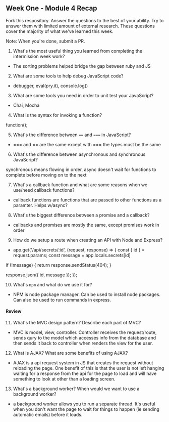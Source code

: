 ## Week One - Module 4 Recap

Fork this respository. Answer the questions to the best of your ability. Try to answer them with limited amount of external research. These questions cover the majority of what we've learned this week. 

Note: When you're done, submit a PR. 

1. What's the most useful thing you learned from completing the intermission week work?

  - The sorting problems helped bridge the gap between ruby and JS

2. What are some tools to help debug JavaScript code?

 - debugger, eval(pry.it), console.log()
 
3. What are some tools you need in order to unit test your JavaScript?

 - Chai, Mocha

4. What is the syntax for invoking a function?

  function(); 

5. What's the difference between `==` and `===` in JavaScript?

 - === and == are the same except with === the types must be the same

6. What's the difference between asynchronous and synchronous JavaScript? 

  synchronous means flowing in order, async doesn't wait for functions to complete before moving on to the next

7. What's a callback function and what are some reasons when we use/need callback functions?

- callback functions are functions that are passed to other functions as a paramter. Helps w/async?

8. What's the biggest difference between a promise and a callback?

 - callbacks and promises are mostly the same, except promises work in order

9. How do we setup a route when creating an API with Node and Express?

  - app.get('/api/secrets/:id', (request, response) => {
  const { id } = request.params;
  const message = app.locals.secrets[id]

  if (!message) { return response.sendStatus(404); }

  response.json({ id, message });
});

10. What's `npm` and what do we use it for?

- NPM is node package manager. Can be used to install node packages. Can also be used to run commands in express. 

#### Review  
11. What's the MVC design pattern? Describe each part of MVC?

- MVC is model, view, controller. Controller receives the request/route, sends qury to the model which accesses info from the database and then sends it back to controller when renders the view for the user.

12. What is AJAX? What are some benefits of using AJAX?

 - AJAX is a api request system in JS that creates the request without reloading the page. One benefit of this is that the user is not left hanging waiting for a response from the api for the page to load and will have something to look at other than a loading screen.

13. What's a background worker? When would we want to use a background worker?

- a background worker allows you to run a separate thread. It's useful when you don't want the page to wait for things to happen (ie sending automatic emails) before it loads.

